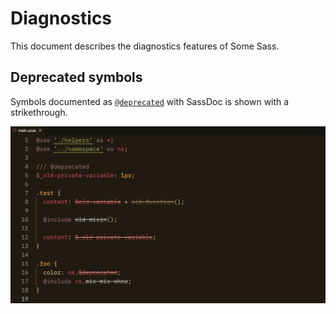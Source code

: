 # Diagnostics

This document describes the diagnostics features of Some Sass.

## Deprecated symbols

Symbols documented as [`@deprecated`](http://sassdoc.com/annotations/#deprecated) with SassDoc is shown
with a strikethrough.

![](../images/usage/diagnostics-deprecated.png)
